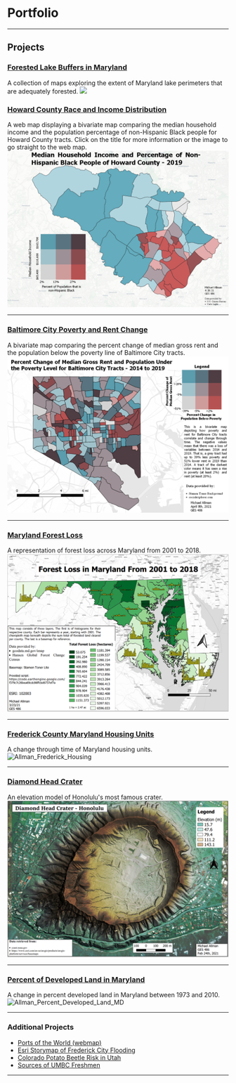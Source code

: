 # Portfolio

---
## Projects

### [Forested Lake Buffers in Maryland](/Final_GES_486/index)
A collection of maps exploring the extent of Maryland lake perimeters that are adequately forested.
[<img src="?raw=true"/>](/Final_GES_486/index)

### [Howard County Race and Income Distribution](/Lab_8_GES_486/index)
A web map displaying a bivariate map comparing the median household income and the population percentage of non-Hispanic Black people for Howard County tracts. Click on the title for more information or the image to go straight to the web map.
[<img src="project_probation/Howard_Bivariate.png?raw=true"/>](/Lab_8_GES_486/Bin/Howard_webmap/index)

---
### [Baltimore City Poverty and Rent Change](/GES486_Lab6/index)
A bivariate map comparing the percent change of median gross rent and the population below the poverty line of Baltimore City tracts.
[<img src="project_probation/Balt_Poverty_and_Rent.png?raw=true"/>](/GES486_Lab6/index)

---
### [Maryland Forest Loss](/project1_486/index)
A representation of forest loss across Maryland from 2001 to 2018.
[<img src="project_probation/Forest_Loss_image.PNG?raw=true"/>](/project1_486/index)

---
### [Frederick County Maryland Housing Units](/Frederick_Housing/index)
A change through time of Maryland housing units.
![Allman_Frederick_Housing](https://user-images.githubusercontent.com/78063176/117906030-27604a00-b2a2-11eb-8eec-85c7ce224c8a.gif)

---
### [Diamond Head Crater](/Diamond_Head_Crater/index)
An elevation model of Honolulu's most famous crater.
[<img src="project_probation/Diamond_Head.PNG?raw=true"/>](/Diamond_Head_Crater/index)

---
### [Percent of Developed Land in Maryland](/Developed_MD/index)
A change in percent developed land in Maryland between 1973 and 2010.
![Allman_Percent_Developed_Land_MD](https://user-images.githubusercontent.com/78063176/117906293-a190ce80-b2a2-11eb-830c-8e9cfd51f285.gif)

---
### Additional Projects

- [Ports of the World (webmap)](/Lab_5/Ports_Webmap/index)
- [Esri Storymap of Frederick City Flooding](https://arcg.is/14L1rD0)
- [Colorado Potato Beetle Risk in Utah](/project_probation/Potato_Beetle_Risk.PNG)
- [Sources of UMBC Freshmen](/project_probation/UMBC_Freshmen.PNG)

---
